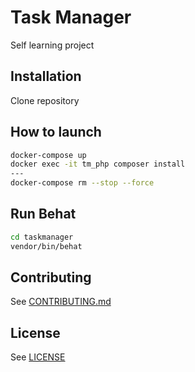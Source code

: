 # Task Manager
Self learning project


## Installation
Clone repository

## How to launch

```bash
docker-compose up
docker exec -it tm_php composer install
---
docker-compose rm --stop --force
```

## Run Behat
```bash
cd taskmanager
vendor/bin/behat
```

## Contributing

See [CONTRIBUTING.md](CONTRIBUTING.md)

## License

See [LICENSE](LICENSE)
